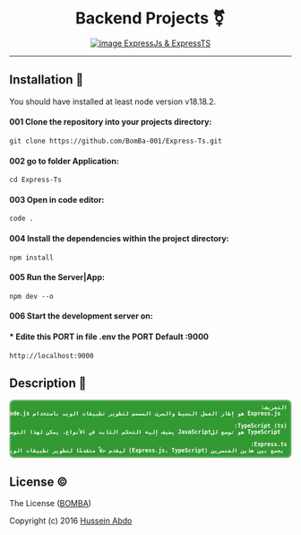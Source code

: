 <!-- #               مشاريع الواجهة الامامية -->
#               <!-- مشاريع الواجهة الامامية -->
<!-- ## Development                      التطوير -->
<!-- ## Projects 📂                      المشاريع -->
  <!-- https://github.com/Armanidrisi/frontend-projects?tab=readme-ov-file -->
  
<!-- Title -->
<h1 align="center">Backend Projects ⚧️<!-- Backend Projects ⚧️|Frontend Projects 🌐 --></h1>

<!-- image|picture -->
<p align="center">
  <a href="#">
    <!-- ![](assets/img/cv-demo-01.gif) -->
    <img src="https://repository-images.githubusercontent.com/341353251/b56fcd00-a54d-11eb-85c9-e35543ca1c87" max-width="640px" max-height="360px" alt="image ExpressJs & ExpressTS" />
  </a>
</p>


<!-- <h4 align="center">Best-in-Class modern CV, Resume and Companies Portfolio website template</h4>
<h5 align="center"><strong>All-in-One-Page</strong> site with fully customizable builder</h5>

<p align="center">
  <code>cv</code>
  <code>resume</code>
  <code>portfolio</code>
  <code>template</code>
  <code>portfolio-website</code>
  <code>cv-template</code>
  <code>IT</code>
  <code>resume-template</code>
  <code>resume-website</code>
</p> -->

<hr />

## Installation 🚀                  <!-- التسبيت -->

You should have installed at least node version v18.18.2.<!-- |Nuxt.js v0 -->

#### 001 Clone the repository into your projects directory:
```
git clone https://github.com/BomBa-001/Express-Ts.git
```

#### 002 go to folder Application:
```
cd Express-Ts
```

#### 003 Open in code editor:
```
code .
```

#### 004 Install the dependencies within the project directory:
```
npm install
```

#### 005 Run the Server|App:
```
npm dev --o
```

#### 006 Start the development server on:
#### * Edite this PORT in file .env the PORT Default :9000
```
http://localhost:9000
```


## Description 📝
<pre style="
  font-size:70%;
  font-weight:700;
  color: #fff;
  background-color: #393;
  padding: 8px;
  border-radius: 8px;
  box-shadow: inset 0px 0px 4px #fff;
  overflow: auto;
" dir="rtl">
التعريف:
  Express.js هو إطار العمل البسيط والمرن المصمم لتطوير تطبيقات الويب باستخدام Node.js. يتيح Express.js للمطورين بناء تطبيقات قائمة على الخوادم بطريقة بسيطة ومرنة، ويوفر مجموعة من الميزات القوية لتبسيط العملية التطويرية.

TypeScript (ts):
  TypeScript هو توسع للJavaScript يضيف إليه التحكم الثابت في الأنواع. يمكن لهذا التوسع أن يعزز نوعية الكود ويساعد في اكتشاف الأخطاء أثناء عملية التطوير. يمكن ترجمة TypeScript إلى JavaScript، مما يجعله متوافقًا مع الكود الحالي المكتوب بلغة JavaScript ويسمح بالاستفادة من ميزات اللغة الحديثة.

Express.ts:
 يجمع بين هذين العنصرين (Express.js, TypeScript) ليقدم حلاً متقدمًا لتطوير تطبيقات الويب على الخادم، مع تحسين نوعية الكود وتسريع عملية التطوير.
</pre>

<!-- ## Author 👵                        المؤلف -->
<!-- [Hussein Abdo](https://bomba-001.github.io/CV-Hussein/)
<a href="https://bomba-001.github.io/CV-Hussein/" target="_blank">Hussein Abdo</a>
 -->
 
<!-- ## Usage 💻                         الإستخدام -->
<!-- ## Documentssation 📖               طريقة الإستخدم' -->
<!-- ## Contributing 🤝                  المساهمة -->
## License ©️                             <!-- الرخصة -->
The License ([BOMBA](https://bomba-001.github.io/CV-BomBa-dir/))

Copyright (c) 2016 [Hussein Abdo](https://bomba-001.github.io/CV-Hussein/)
